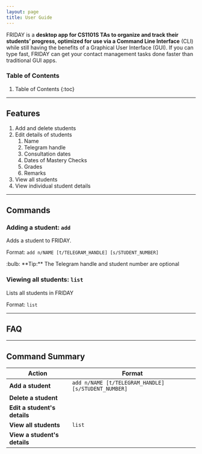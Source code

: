```yaml
---
layout: page
title: User Guide
---
```


FRIDAY is a **desktop app for CS1101S TAs to organize and track their students’ progress, optimized for use via a
Command Line Interface** (CLI) while still having the benefits of a Graphical User Interface (GUI). If you can type
fast, FRIDAY can get your contact management tasks done faster than traditional GUI apps.

### Table of Contents
1. Table of Contents
{:toc}

--------------------------------------------------------------------------------------------------------------------

## Features

1. Add and delete students
2. Edit details of students
   1. Name
   2. Telegram handle
   3. Consultation dates
   4. Dates of Mastery Checks
   5. Grades
   6. Remarks
3. View all students
4. View individual student details

--------------------------------------------------------------------------------------------------------------------

## Commands

[comment]: <> (<div markdown="block" class="alert alert-info">)

[comment]: <> (**:information_source: Notes about the command format:**<br>)

[comment]: <> (* Words in `UPPER_CASE` are the parameters to be supplied by the user.<br>)

[comment]: <> (  e.g. in `add n/NAME`, `NAME` is a parameter which can be used as `add n/John Doe`.)

[comment]: <> (* Items in square brackets are optional.<br>)

[comment]: <> (  e.g `n/NAME [t/TAG]` can be used as `n/John Doe t/friend` or as `n/John Doe`.)

[comment]: <> (* Items with `…`​ after them can be used multiple times including zero times.<br>)

[comment]: <> (  e.g. `[t/TAG]…​` can be used as ` ` &#40;i.e. 0 times&#41;, `t/friend`, `t/friend t/family` etc.)

[comment]: <> (* Parameters can be in any order.<br>)

[comment]: <> (  e.g. if the command specifies `n/NAME p/PHONE_NUMBER`, `p/PHONE_NUMBER n/NAME` is also acceptable.)

[comment]: <> (* If a parameter is expected only once in the command but you specified it multiple times, only the last occurrence of the parameter will be taken.<br>)

[comment]: <> (  e.g. if you specify `p/12341234 p/56785678`, only `p/56785678` will be taken.)

[comment]: <> (* Extraneous parameters for commands that do not take in parameters &#40;such as `help`, `list`, `exit` and `clear`&#41; will be ignored.<br>)

[comment]: <> (  e.g. if the command specifies `help 123`, it will be interpreted as `help`.)

[comment]: <> (</div>)

### Adding a student: `add`

Adds a student to FRIDAY.

Format: `add n/NAME [t/TELEGRAM_HANDLE] [s/STUDENT_NUMBER]`

<div markdown="span" class="alert alert-primary">:bulb: **Tip:**
The Telegram handle and student number are optional
</div>

### Viewing all students: `list`

Lists all students in FRIDAY

Format: `list`

--------------------------------------------------------------------------------------------------------------------

## FAQ

--------------------------------------------------------------------------------------------------------------------

## Command Summary

Action | Format
--------|------------------
**Add a student** | `add n/NAME [t/TELEGRAM_HANDLE] [s/STUDENT_NUMBER]`
**Delete a student** |
**Edit a student's details** |
**View all students** | `list`
**View a student's details** |
